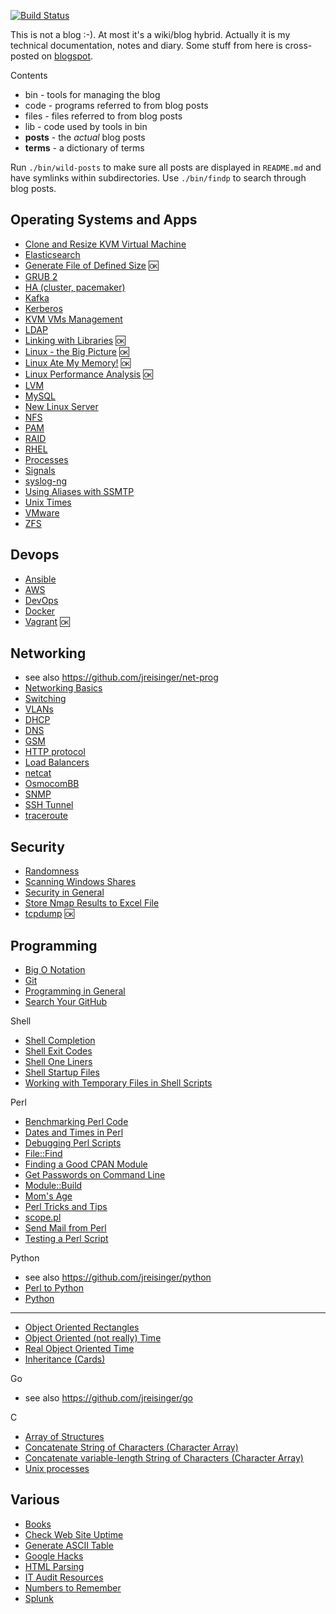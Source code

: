 [![Build Status](https://travis-ci.org/jreisinger/blog.svg?branch=master)](https://travis-ci.org/jreisinger/blog)

This is not a blog :-). At most it's a wiki/blog hybrid. Actually it is my
technical documentation, notes and diary. Some stuff from here is cross-posted
on [blogspot](http://jreisinger.blogspot.sk).

Contents
* bin - tools for managing the blog
* code - programs referred to from blog posts
* files - files referred to from blog posts
* lib - code used by tools in bin
* **posts** - the *actual* blog posts
* **terms** - a dictionary of terms

Run `./bin/wild-posts` to make sure all posts are displayed in `README.md` and
have symlinks within subdirectories. Use `./bin/findp` to search through blog
posts.

Operating Systems and Apps
--------------------------

* [Clone and Resize KVM Virtual Machine](posts/clone-and-resize-kvm-virtual-machine.md)
* [Elasticsearch](posts/elasticsearch.md)
* [Generate File of Defined Size](posts/gen_rand_file.md) :ok:
* [GRUB 2](posts/grub2.md)
* [HA (cluster, pacemaker)](posts/ha.md)
* [Kafka](posts/kafka.md)
* [Kerberos](posts/kerberos.md)
* [KVM VMs Management](posts/vm-mngt.md)
* [LDAP](posts/ldap.md)
* [Linking with Libraries](posts/linking-with-libraries.md) :ok:
* [Linux - the Big Picture](posts/linux-big-picture.md) :ok:
* [Linux Ate My Memory!](posts/linux-ate-my-memory.md) :ok:
* [Linux Performance Analysis](posts/linux-performance-analysis.md) :ok:
* [LVM](posts/lvm.md)
* [MySQL](posts/mysql.md)
* [New Linux Server](posts/new-linux-server.md)
* [NFS](posts/nfs.md)
* [PAM](posts/pam.md)
* [RAID](posts/raid.md)
* [RHEL](posts/rhel.md)
* [Processes](posts/processes.md)
* [Signals](posts/signals.md)
* [syslog-ng](posts/syslog-ng.md)
* [Using Aliases with SSMTP](posts/ssmtp.md)
* [Unix Times](posts/unix-times.md)
* [VMware](posts/vmware.md)
* [ZFS](posts/zfs.md)

Devops
------

* [Ansible](posts/ansible.md)
* [AWS](posts/aws.md)
* [DevOps](posts/devops.md)
* [Docker](posts/docker.md)
* [Vagrant](posts/vagrant.md) :ok:

Networking
----------

* see also https://github.com/jreisinger/net-prog
* [Networking Basics](posts/net-basics.md)
* [Switching](posts/switching.md)
* [VLANs](posts/vlans.md)
* [DHCP](posts/dhcp.md)
* [DNS](posts/dns.md)
* [GSM](posts/gsm.md)
* [HTTP protocol](posts/http.md)
* [Load Balancers](posts/load_balancers.md)
* [netcat](posts/netcat.md)
* [OsmocomBB](posts/osmocombb.md)
* [SNMP](posts/snmp.md)
* [SSH Tunnel](posts/ssh-tunnel.md)
* [traceroute](posts/traceroute-explained.md)

Security
--------

* [Randomness](posts/randomness.md)
* [Scanning Windows Shares](posts/scan_win_shares.md)
* [Security in General](posts/general-security.md)
* [Store Nmap Results to Excel File](posts/nmap2excel.md)
* [tcpdump](posts/tcpdump.md) :ok:

Programming
-----------

* [Big O Notation](posts/big-o-notation.md)
* [Git](posts/git.md)
* [Programming in General](posts/prog-general.md)
* [Search Your GitHub](posts/search-github.md)

Shell

* [Shell Completion](posts/shell-completion.md)
* [Shell Exit Codes](posts/shell-exit-codes.md)
* [Shell One Liners](posts/shell-one-liners.md)
* [Shell Startup Files](posts/shell-startup-files.md)
* [Working with Temporary Files in Shell Scripts](posts/shell-temporary-files.md)

Perl

* [Benchmarking Perl Code](posts/benchmarking-perl-code.md)
* [Dates and Times in Perl](posts/perl-date-time.md)
* [Debugging Perl Scripts](posts/debugging-perl-scripts.md)
* [File::Find](posts/file-find.md)
* [Finding a Good CPAN Module](posts/finding-good-cpan-module.md)
* [Get Passwords on Command Line](posts/get-passwd.md)
* [Module::Build](posts/module-build.md)
* [Mom's Age](posts/moms-age.md)
* [Perl Tricks and Tips](posts/perl-tricks-tips.md)
* [scope.pl](posts/scope.pl) 
* [Send Mail from Perl](posts/send-mail-from-perl.md)
* [Testing a Perl Script](posts/testing-perl-script.md)

Python

* see also https://github.com/jreisinger/python
* [Perl to Python](posts/perl2python.md)
* [Python](posts/python.md)
---
* [Object Oriented Rectangles](posts/oo_rectangles.py)
* [Object Oriented (not really) Time](posts/oo_time.py)
* [Real Object Oriented Time](posts/oo2_time.py)
* [Inheritance (Cards)](posts/Cards.py)

Go

* see also https://github.com/jreisinger/go

C

* [Array of Structures](posts/array_of_structures.c)
* [Concatenate String of Characters (Character Array)](posts/concat_string_of_chars.c)
* [Concatenate variable-length String of Characters (Character Array)](posts/concat_string_of_chars2.c)
* [Unix processes](posts/myfork.c)

Various
-------

* [Books](posts/books.md)
* [Check Web Site Uptime](posts/check-web-app.md)
* [Generate ASCII Table](posts/gen_ascii_table.md)
* [Google Hacks](posts/google-hacks.md)
* [HTML Parsing](posts/html-parsing.md)
* [IT Audit Resources](posts/it-audit-resources.md)
* [Numbers to Remember](posts/numbers-to-remember.md)
* [Splunk](posts/splunk.md)
